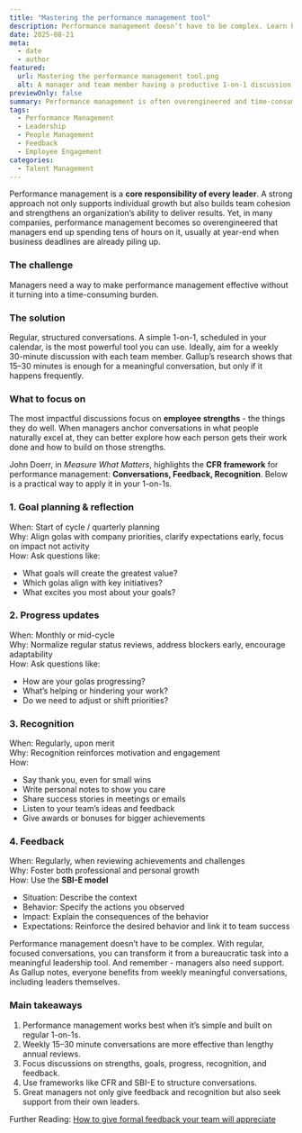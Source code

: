 ```yaml
---
title: "Mastering the performance management tool"
description: Performance management doesn’t have to be complex. Learn how leaders can use regular 1-on-1 conversations to make it simple, impactful, and motivating for their teams.
date: 2025-08-21
meta:
  - date
  - author
featured:
  url: Mastering the performance management tool.png
  alt: A manager and team member having a productive 1-on-1 discussion
previewOnly: false
summary: Performance management is often overengineered and time-consuming. This article shows how weekly 1-on-1 conversations built on strengths, recognition, and feedback can transform it into a powerful leadership tool.
tags:
  - Performance Management
  - Leadership
  - People Management
  - Feedback
  - Employee Engagement
categories:
  - Talent Management
---
```


Performance management is a **core responsibility of every leader**. A strong approach not only supports individual growth but also builds team cohesion and strengthens an organization’s ability to deliver results. Yet, in many companies, performance management becomes so overengineered that managers end up spending tens of hours on it, usually at year-end when business deadlines are already piling up.

### The challenge  
Managers need a way to make performance management effective without it turning into a time-consuming burden.

### The solution  
Regular, structured conversations. A simple 1-on-1, scheduled in your calendar, is the most powerful tool you can use. Ideally, aim for a weekly 30-minute discussion with each team member. Gallup’s research shows that 15–30 minutes is enough for a meaningful conversation, but only if it happens frequently.

### What to focus on  

The most impactful discussions focus on **employee strengths** - the things they do well. When managers anchor conversations in what people naturally excel at, they can better explore how each person gets their work done and how to build on those strengths.

John Doerr, in *Measure What Matters*, highlights the **CFR framework** for performance management: **Conversations, Feedback, Recognition**. Below is a practical way to apply it in your 1-on-1s.

### 1. Goal planning & reflection  

When: Start of cycle / quarterly planning  
Why: Align golas with company priorities, clarify expectations early, focus on impact not activity  
How: Ask questions like:  
- What goals will create the greatest value?  
- Which golas align with key initiatives?  
- What excites you most about your goals?  


### 2. Progress updates  

When: Monthly or mid-cycle  
Why: Normalize regular status reviews, address blockers early, encourage adaptability  
How: Ask questions like:  
- How are your golas progressing?  
- What’s helping or hindering your work?  
- Do we need to adjust or shift priorities?  


### 3. Recognition  

When: Regularly, upon merit  
Why: Recognition reinforces motivation and engagement  
How:  
- Say thank you, even for small wins  
- Write personal notes to show you care  
- Share success stories in meetings or emails  
- Listen to your team’s ideas and feedback  
- Give awards or bonuses for bigger achievements  


### 4. Feedback  

When: Regularly, when reviewing achievements and challenges  
Why: Foster both professional and personal growth  
How: Use the **SBI-E model**  
- Situation: Describe the context  
- Behavior: Specify the actions you observed  
- Impact: Explain the consequences of the behavior  
- Expectations: Reinforce the desired behavior and link it to team success  


Performance management doesn’t have to be complex. With regular, focused conversations, you can transform it from a bureaucratic task into a meaningful leadership tool. And remember - managers also need support. As Gallup notes, everyone benefits from weekly meaningful conversations, including leaders themselves.


### Main takeaways  

1. Performance management works best when it’s simple and built on regular 1-on-1s.  
2. Weekly 15–30 minute conversations are more effective than lengthy annual reviews.  
3. Focus discussions on strengths, goals, progress, recognition, and feedback.  
4. Use frameworks like CFR and SBI-E to structure conversations.  
5. Great managers not only give feedback and recognition but also seek support from their own leaders.  

Further Reading: [How to give formal feedback your team will appreciate](https://gracefulhr.com/post/how-to-give-formal-feedback/)

